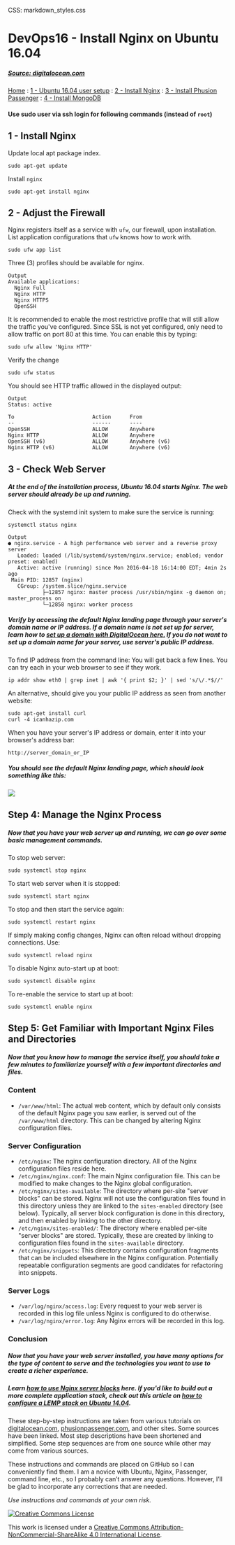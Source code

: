 CSS: markdown_styles.css

# DevOps16 - Install Nginx on Ubuntu 16.04

##### [Source: digitalocean.com](https://www.digitalocean.com/community/tutorials/how-to-install-nginx-on-ubuntu-16-04)


[Home](../index.html)
: [1 - Ubuntu 16.04 user setup](devops16_1_ubuntu16_setup.html)
: [2 - Install Nginx](devops16_2_install_nginx.html)
: [3 - Install Phusion Passenger](devops16_3_install_phusionpassenger.html)
: [4 - Install MongoDB](devops16_4_install_mongodb.html)

#### Use sudo user via ssh login for following commands (instead of `root`)


## 1 - Install Nginx

Update local apt package index.

```
sudo apt-get update
```

Install `nginx`

```
sudo apt-get install nginx
```

## 2 - Adjust the Firewall

Nginx registers itself as a service with `ufw`, our firewall, upon installation.
List application configurations that `ufw` knows how to work with.

```
sudo ufw app list
```

Three (3) profiles should be available for nginx.

```
Output
Available applications:
  Nginx Full
  Nginx HTTP
  Nginx HTTPS
  OpenSSH
```

It is recommended to enable the most restrictive profile that will still allow the traffic you've configured.
Since SSL is not yet configured, only need to allow traffic on port 80 at this time.
You can enable this by typing:

```
sudo ufw allow 'Nginx HTTP'
```

Verify the change

```
sudo ufw status
```

You should see HTTP traffic allowed in the displayed output:

```
Output
Status: active

To                         Action      From
--                         ------      ----
OpenSSH                    ALLOW       Anywhere                  
Nginx HTTP                 ALLOW       Anywhere                  
OpenSSH (v6)               ALLOW       Anywhere (v6)             
Nginx HTTP (v6)            ALLOW       Anywhere (v6)
```


## 3 - Check Web Server

##### At the end of the installation process, Ubuntu 16.04 starts Nginx. The web server should already be up and running.

Check with the systemd init system to make sure the service is running:

```
systemctl status nginx
```

```
Output
● nginx.service - A high performance web server and a reverse proxy server
   Loaded: loaded (/lib/systemd/system/nginx.service; enabled; vendor preset: enabled)
   Active: active (running) since Mon 2016-04-18 16:14:00 EDT; 4min 2s ago
 Main PID: 12857 (nginx)
   CGroup: /system.slice/nginx.service
           ├─12857 nginx: master process /usr/sbin/nginx -g daemon on; master_process on
           └─12858 nginx: worker process
```

##### Verify by accessing the default Nginx landing page through your server's domain name or IP address. If a domain name is not set up for server, learn how to [set up a domain with DigitalOcean here.](https://digitalocean.com/community/articles/how-to-set-up-a-host-name-with-digitalocean) If you do not want to set up a domain name for your server, use server's public IP address.


To find IP address from the command line:
You will get back a few lines. You can try each in your web browser to see if they work.

```
ip addr show eth0 | grep inet | awk '{ print $2; }' | sed 's/\/.*$//'
```


An alternative, should give you your public IP address as seen from another website:

```
sudo apt-get install curl
curl -4 icanhazip.com
```

When you have your server's IP address or domain, enter it into your browser's address bar:

```
http://server_domain_or_IP
```

##### You should see the default Nginx landing page, which should look something like this:

<img src='https://assets.digitalocean.com/articles/nginx_1604/default_page.png' />



## Step 4: Manage the Nginx Process

##### Now that you have your web server up and running, we can go over some basic management commands.

To stop web server:

```
sudo systemctl stop nginx
```
To start web server when it is stopped:

```
sudo systemctl start nginx
```

To stop and then start the service again:

```
sudo systemctl restart nginx
```

If simply making config changes, Nginx can often reload without dropping connections. Use:

```
sudo systemctl reload nginx
```

To disable Nginx auto-start up at boot:

```
sudo systemctl disable nginx
```

To re-enable the service to start up at boot:

```
sudo systemctl enable nginx
```

## Step 5: Get Familiar with Important Nginx Files and Directories

##### Now that you know how to manage the service itself, you should take a few minutes to familiarize yourself with a few important directories and files.

### Content

* `/var/www/html`: The actual web content, which by default only consists of the default Nginx page you saw earlier, is served out of the `/var/www/html` directory. This can be changed by altering Nginx configuration files.

### Server Configuration

* `/etc/nginx`: The nginx configuration directory. All of the Nginx configuration files reside here.
* `/etc/nginx/nginx.conf`: The main Nginx configuration file. This can be modified to make changes to the Nginx global configuration.
* `/etc/nginx/sites-available`: The directory where per-site "server blocks" can be stored. Nginx will not use the configuration files found in this directory unless they are linked to the `sites-enabled` directory (see below). Typically, all server block configuration is done in this directory, and then enabled by linking to the other directory.
* `/etc/nginx/sites-enabled/`: The directory where enabled per-site "server blocks" are stored. Typically, these are created by linking to configuration files found in the `sites-available` directory.
* `/etc/nginx/snippets`: This directory contains configuration fragments that can be included elsewhere in the Nginx configuration. Potentially repeatable configuration segments are good candidates for refactoring into snippets.


### Server Logs

* `/var/log/nginx/access.log`: Every request to your web server is recorded in this log file unless Nginx is configured to do otherwise.
* `/var/log/nginx/error.log`: Any Nginx errors will be recorded in this log.

### Conclusion

##### Now that you have your web server installed, you have many options for the type of content to serve and the technologies you want to use to create a richer experience.

##### Learn [how to use Nginx server blocks](https://www.digitalocean.com/community/articles/how-to-set-up-nginx-server-blocks-virtual-hosts-on-ubuntu-14-04-lts) here. If you'd like to build out a more complete application stack, check out this article on [how to configure a LEMP stack on Ubuntu 14.04](https://www.digitalocean.com/community/articles/how-to-install-linux-nginx-mysql-php-lemp-stack-on-ubuntu-14-04).





<div class='footnotes'>
<p>These step-by-step instructions are taken from various tutorials on <a href="https://digitalocean.com">digitalocean.com</a>, <a href="https://www.phusionpassenger.com">phusionpassenger.com</a>, and other sites. Some sources have been linked. Most step descriptions have been shortened and simplified. Some step sequences are from one source while other may come from various sources.</p>
<p>These instructions and commands are placed on GitHub so I can conveniently find them. I am a novice with Ubuntu, Nginx, Passenger, command line, etc., so I probably can&#8217;t answer any questions. However, I&#8217;ll be glad to incorporate any corrections that are needed.</p>
<p><em>Use instructions and commands at your own risk.</em></p>

<div class='creative-commons'>
  <a class="creative-commons-image" href="https://creativecommons.org/licenses/by-nc-sa/4.0/">
	<img rel="license" alt="Creative Commons License" src="/assets/community/creativecommons-08b32a9279fcd47fcd78ac6a26331389.png"></a>
    <p>
		This work is licensed under a <a rel="license" href="https://creativecommons.org/licenses/by-nc-sa/4.0/">Creative Commons Attribution-NonCommercial-ShareAlike 4.0 International License</a>.
		</p>
</div>
</div>
